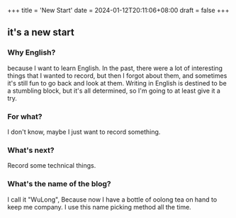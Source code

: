 +++
title = 'New Start'
date = 2024-01-12T20:11:06+08:00
draft = false
+++
## it's a new start

### Why English?
because I want to learn English. 
In the past, there were a lot of interesting things that I wanted to record, but then I forgot about them, and sometimes it's still fun to go back and look at them. Writing in English is destined to be a stumbling block, but it's all determined, so I'm going to at least give it a try.
### For what?
I don't know, maybe I just want to record something.
### What's next?
Record some technical things.

### What's the name of the blog?

I call it "WuLong", Because now I have a bottle of oolong tea on hand to keep me company. I use this name picking method all the time.